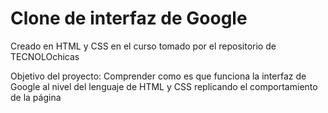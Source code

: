 # Clone de interfaz de Google
Creado en HTML y CSS en el curso tomado por el repositorio de TECNOLOchicas

Objetivo del proyecto:
Comprender como es que funciona la interfaz de Google al nivel del lenguaje de HTML y CSS replicando el comportamiento de la página
